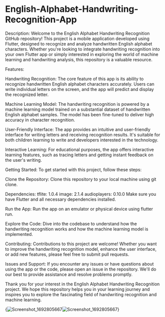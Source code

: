 # English-Alphabet-Handwriting-Recognition-App
Description:
Welcome to the English Alphabet Handwriting Recognition GitHub repository! This project is a mobile application developed using Flutter, designed to recognize and analyze handwritten English alphabet characters. Whether you're looking to integrate handwriting recognition into your own Flutter app or simply interested in exploring the world of machine learning and handwriting analysis, this repository is a valuable resource.

Features:

Handwriting Recognition: The core feature of this app is its ability to recognize handwritten English alphabet characters accurately. Users can write individual letters on the screen, and the app will predict and display the recognized letter.

Machine Learning Model: The handwriting recognition is powered by a machine learning model trained on a substantial dataset of handwritten English alphabet samples. The model has been fine-tuned to deliver high accuracy in character recognition.

User-Friendly Interface: The app provides an intuitive and user-friendly interface for writing letters and receiving recognition results. It's suitable for both children learning to write and developers interested in the technology.

Interactive Learning: For educational purposes, the app offers interactive learning features, such as tracing letters and getting instant feedback on the user's writing.

Getting Started:
To get started with this project, follow these steps:

Clone the Repository: Clone this repository to your local machine using git clone.

Dependencies:
      tflite: 1.0.4
      image: 2.1.4
      audioplayers: 0.10.0
Make sure you have Flutter and all necessary dependencies installed.

Run the App: Run the app on an emulator or physical device using flutter run.

Explore the Code: Dive into the codebase to understand how the handwriting recognition works and how the machine learning model is implemented.

Contributing:
Contributions to this project are welcome! Whether you want to improve the handwriting recognition model, enhance the user interface, or add new features, please feel free to submit pull requests.

Issues and Support:
If you encounter any issues or have questions about using the app or the code, please open an issue in the repository. We'll do our best to provide assistance and resolve problems promptly.

Thank you for your interest in the English Alphabet Handwriting Recognition project. We hope this repository helps you in your learning journey and inspires you to explore the fascinating field of handwriting recognition and machine learning.


{![Screenshot_1692805667](https://github.com/Dinushan-S/English-Alphabet-Handwriting-Recognition-App/assets/52119964/0aef2cc5-2352-48a9-9529-4fafe33622e4)![Screenshot_1692805667](https://github.com/Dinushan-S/English-Alphabet-Handwriting-Recognition-App/assets/52119964/83c6cb2d-c853-42f4-ae23-43c36663e8bf)}

